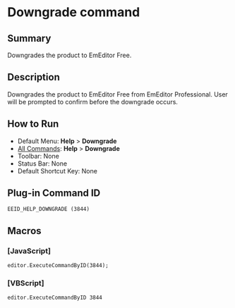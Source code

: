 # Downgrade command

## Summary

Downgrades the product to EmEditor Free.

## Description

Downgrades the product to EmEditor Free from EmEditor Professional. User will be prompted to confirm before the downgrade occurs.

## How to Run

- Default Menu: **Help** >
**Downgrade**
- [All Commands](../tools/all_commands): **Help** >
**Downgrade**
- Toolbar: None
- Status Bar: None
- Default Shortcut Key: None

## Plug-in Command ID

```
EEID_HELP_DOWNGRADE (3844)```

## Macros

### \[JavaScript\]

```
editor.ExecuteCommandByID(3844);
```

### \[VBScript\]

```
editor.ExecuteCommandByID 3844
```

